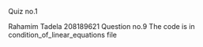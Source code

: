 
Quiz no.1

Rahamim Tadela 208189621
Question no.9
The code is in condition_of_linear_equations file
